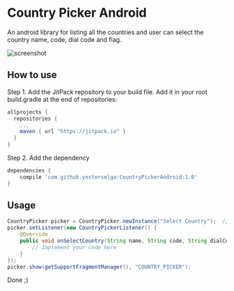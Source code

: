 # Country Picker Android
An android library for listing all the countries and user can select the country name, code, dial code and flag.

![screenshot](https://user-images.githubusercontent.com/13048080/30841224-f57184da-a2ad-11e7-84cd-d74c38e4fefc.png)

## How to use
Step 1. Add the JitPack repository to your build file. Add it in your root build.gradle at the end of repositories:

```gradle
allprojects {
  repositories {
    ...
    maven { url "https://jitpack.io" }
  }
}
```
Step 2. Add the dependency

```gradle
dependencies {
    compile 'com.github.yesterselga:CountryPickerAndroid:1.0'
}
```

## Usage

```java
CountryPicker picker = CountryPicker.newInstance("Select Country");  // dialog title
picker.setListener(new CountryPickerListener() {
    @Override
    public void onSelectCountry(String name, String code, String dialCode, int flagDrawableResID) {
        // Implement your code here
    }
});
picker.show(getSupportFragmentManager(), "COUNTRY_PICKER");
```
Done ;)
